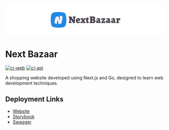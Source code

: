 <img src="header.svg" />

# Next Bazaar

[![ci-web](https://github.com/ot07/next-bazaar/actions/workflows/ci-web.yml/badge.svg)](https://github.com/ot07/next-bazaar/actions/workflows/ci-web.yml)
[![ci-api](https://github.com/ot07/next-bazaar/actions/workflows/ci-api.yml/badge.svg)](https://github.com/ot07/next-bazaar/actions/workflows/ci-api.yml)

A shopping website developed using Next.js and Go, designed to learn web development techniques.

## Deployment Links

- [Website](https://next-bazaar.vercel.app/)
- [Storybook](https://main--65224f832ec3028e25f863e1.chromatic.com/)
- [Swagger](https://yeuh7wr9ys.ap-northeast-1.awsapprunner.com/swagger/index.html)
